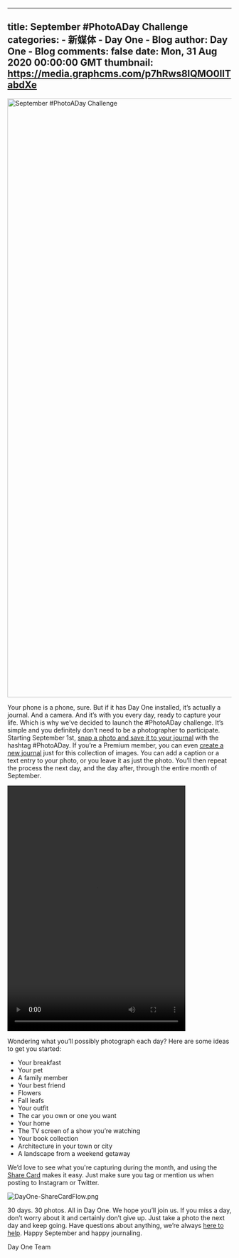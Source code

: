 
---
title: September #PhotoADay Challenge
categories: 
    - 新媒体
    - Day One - Blog
author: Day One - Blog
comments: false
date: Mon, 31 Aug 2020 00:00:00 GMT
thumbnail: https://media.graphcms.com/p7hRws8IQMO0IITabdXe
---

<div>   
<img alt="September #PhotoADay Challenge" width="2095" height="1342" src="https://media.graphcms.com/p7hRws8IQMO0IITabdXe" referrerpolicy="no-referrer"><p>Your phone is a phone, sure. But if it has Day One installed, it’s actually a journal. And a camera. And it’s with you every day, ready to capture your life. Which is why we’ve decided to launch the #PhotoADay challenge. It’s simple and you definitely don’t need to be a photographer to participate. Starting September 1st, <a href="https://help.dayoneapp.com/en/articles/436325-adding-photos-and-videos-to-entries-in-day-one-for-ios">snap a photo and save it to your journal</a> with the hashtag #PhotoADay. If you’re a Premium member, you can even <a href="https://help.dayoneapp.com/en/articles/839872-creating-journals-in-day-one-for-ios">create a new journal</a> just for this collection of images. You can add a caption or a text entry to your photo, or you leave it as just the photo. You’ll then repeat the process the next day, and the day after, through the entire month of September.</p><div><video width="400" height="550" controls="false" autoplay="autoplay">
<source src="https://media.graphcms.com/la383mRCQWe7j00WV4Kq" type="video/mp4">
</video></div><p>Wondering what you’ll possibly photograph each day? Here are some ideas to get you started:</p><ul><li>Your breakfast</li><li>Your pet</li><li>A family member</li><li>Your best friend</li><li>Flowers</li><li>Fall leafs </li><li>Your outfit</li><li>The car you own or one you want </li><li>Your home</li><li>The TV screen of a show you’re watching</li><li>Your book collection</li><li>Architecture in your town or city</li><li>A landscape from a weekend getaway</li></ul><p>We’d love to see what you're capturing during the month, and using the <a href="https://help.dayoneapp.com/en/articles/469948-sharing-entries-from-day-one">Share Card</a> makes it easy. Just make sure you tag or mention us when posting to Instagram or Twitter.</p><p><img alt="DayOne-ShareCardFlow.png" src="https://media.graphcms.com/9oNYs26DTkSbcW7hQRCM" referrerpolicy="no-referrer"></p><p>30 days. 30 photos. All in Day One. We hope you’ll join us. If you miss a day, don’t worry about it and certainly don’t give up. Just take a photo the next day and keep going. Have questions about anything, we’re always <a href="https://help.dayoneapp.com/en/">here to help</a>. Happy September and happy journaling. </p><p>Day One Team </p>  
</div>
            